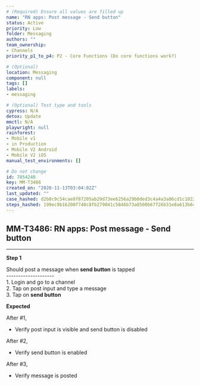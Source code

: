 ```yaml
---
# (Required) Ensure all values are filled up
name: "RN apps: Post message - Send button"
status: Active
priority: Low
folder: Messaging
authors: ""
team_ownership: 
- Channels
priority_p1_to_p4: P2 - Core Functions (Do core functions work?)

# (Optional)
location: Messaging
component: null
tags: []
labels: 
- messaging

# (Optional) Test type and tools
cypress: N/A
detox: Update
mmctl: N/A
playwright: null
rainforest: 
- Mobile v1
- in Production
- Mobile V2 Android
- Mobile V2 iOS
manual_test_environments: []

# Do not change
id: 7854240
key: MM-T3486
created_on: "2020-11-13T03:04:02Z"
last_updated: ""
case_hashed: d2b8c9c54cae8f87205ab29d73ee6256a29b0ded3c4a4a3a06cd1c1022a0544cadf2f6d4c0fd60104f7d2d257917d4c1
steps_hashed: 199ec9b16200f740c8fb279041c5846b73a8500b67f26b31e8a613b648951a7ac0a022ff0a73948defff2a65f7a76b68
---
```


<!-- (Auto-generated) Based on frontmatter's "key" and "name" -->

## MM-T3486: RN apps: Post message - Send button

---

**Step 1**

Should post a message when **send button** is tapped\
\--------------------\
1\. Login and go to a channel\
2\. Tap on post input and type a message\
3\. Tap on **send button**

**Expected**

After #1,

- Verify post input is visible and send button is disabled

After #2,

- Verify send button is enabled

After #3,

- Verify message is posted
